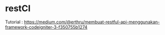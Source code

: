 # restCI</br>
Tutorial : https://medium.com/@erthru/membuat-restful-api-menggunakan-framework-codeigniter-3-f350755b1274
